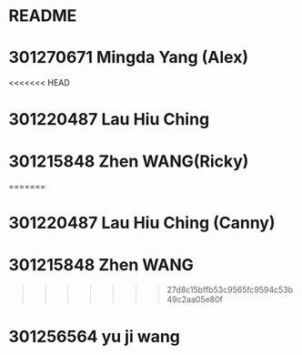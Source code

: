 # README

# 301270671 Mingda Yang (Alex)
<<<<<<< HEAD
# 301220487 Lau Hiu Ching
# 301215848 Zhen WANG(Ricky)
=======
# 301220487 Lau Hiu Ching (Canny)
# 301215848 Zhen WANG
>>>>>>> 27d8c15bffb53c9565fc9594c53b49c2aa05e80f
# 301256564 yu ji wang
